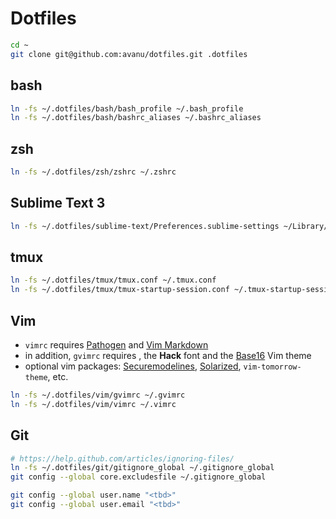 # Dotfiles

```bash
cd ~
git clone git@github.com:avanu/dotfiles.git .dotfiles
```

## bash
```bash
ln -fs ~/.dotfiles/bash/bash_profile ~/.bash_profile
ln -fs ~/.dotfiles/bash/bashrc_aliases ~/.bashrc_aliases
```

## zsh
```sh
ln -fs ~/.dotfiles/zsh/zshrc ~/.zshrc
```

## Sublime Text 3
```bash
ln -fs ~/.dotfiles/sublime-text/Preferences.sublime-settings ~/Library/Application\ Support/Sublime\ Text\ 3/Packages/User/Preferences.sublime-settings
```

## tmux
```bash
ln -fs ~/.dotfiles/tmux/tmux.conf ~/.tmux.conf
ln -fs ~/.dotfiles/tmux/tmux-startup-session.conf ~/.tmux-startup-session.conf
```

## Vim
- `vimrc` requires [Pathogen](https://github.com/tpope/vim-pathogen) and [Vim Markdown](https://github.com/plasticboy/vim-markdown)
- in addition, `gvimrc` requires , the **Hack** font and the [Base16](https://github.com/chriskempson/base16-vim) Vim theme
- optional vim packages: [Securemodelines](https://github.com/ciaranm/securemodelines), [Solarized](https://github.com/altercation/vim-colors-solarized), `vim-tomorrow-theme`, etc.

```bash
ln -fs ~/.dotfiles/vim/gvimrc ~/.gvimrc
ln -fs ~/.dotfiles/vim/vimrc ~/.vimrc
```

## Git
```bash
# https://help.github.com/articles/ignoring-files/
ln -fs ~/.dotfiles/git/gitignore_global ~/.gitignore_global
git config --global core.excludesfile ~/.gitignore_global

git config --global user.name "<tbd>"
git config --global user.email "<tbd>"
```

